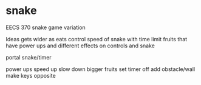 # snake
EECS 370 snake game variation

Ideas
gets wider as eats
control speed of snake with time limit
fruits that have power ups and different effects on controls and snake

portal snake/timer


power ups 
speed up
slow down
bigger fruits
set timer off
add obstacle/wall
make keys opposite

